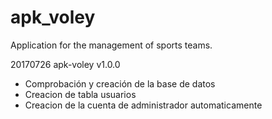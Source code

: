 # apk_voley
 Application for the management of sports teams.

20170726 apk-voley v1.0.0
+ Comprobación y creación de la base de datos
+ Creacion de tabla usuarios
+ Creacion de la cuenta de administrador automaticamente
